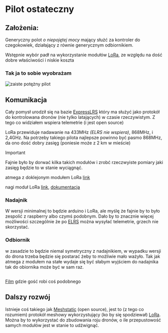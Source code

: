 # Pilot ostateczny

## Założenia:
Generyczny polot *o niepojętej mocy* mający służć za kontroler do czegokowiek, działający z równie generycznym odbiornikiem.

Wstępnie wybór padł na wykorzystanie modułów [LoRa](https://lora-alliance.org/), ze względu na dość dobre właściwości i niskie koszta

### Tak ja to sobie wyobrażam
![zaiste potężny pilot](https://a.allegroimg.com/s512/11b53a/f7985157427ab788c5b41778c997/Rozdzielacz-do-zurawia-HDS-sterowanie-radiowe-SCANRECO-pilot-z-joystickami-Numer-katalogowy-czesci-1122)

## Komunikacja

Cały pomysł urodził się na bazie [ExpressLRS](https://www.expresslrs.org/) który ma służyć jako protokół do kontrolowana dronów (nie tylko latających) w czasie rzeczywistym. Z tego co widziałem wspiera telemetrie (i jest open source)

LoRa przewiduje nadawanie na 433MHz *(ELRS nie wspiera)*, 868MHz, i 2,4GHz.
Na potrzeby takiego pilota najlepsze powinno być pasmo 868MHz, da ono dość dobry zasięg (poniesie może z 2 km w mieście)
>[!IMPORTANT]
>Fajnie było by dorwać kilka takich modułów i zrobć rzeczwyiste pomiary jaki zasięg będzie to w stanie wyciągnąć.

atmega z doklejonym modułem LoRa [link](https://nettigo.pl/products/modul-lora32u4-ii-v1-3-lora-sx1276-i-atmega32u4)

nagi moduł LoRa [link](https://techfun.sk/pl/produkt/modu%C5%82-komunikacyjny-sx1276-lora-433-868-915-mhz/), [dokumentacja](https://cdn.sparkfun.com/assets/learn_tutorials/8/0/4/RFM95_96_97_98W.pdf)

### Nadajnik

W wersji minimalnej to będzie arduino i LoRa, ale myślę że fajnie by to było zespolić z raspberry albo czymś podobnym. Dało by to znacznie więcej możliwości szczególnie że po [ELRS](https://www.expresslrs.org/) można wysyłać telemetrie, grzech nie skorzystać.

### Odbiornik

w zasadzie to będzie niemal symetryczny z nadajnikiem, w wypadku wersji do drona trzeba będzie się postarać żeby to możliwie mało ważyło. Tak jak atmega z modułem na stałe wydaje się być słabym wyjściem do nadajnika tak do obiornika może być w sam raz.

##
[Film](https://www.youtube.com/watch?v=5BfRg9CUMYI&t=552s) gdzie gość robi coś podobnego

## Dalszy rozwój

Istnieje coś takiego jak [Meshstatic](https://meshtastic.org/docs/introduction/) (open source), jest to (z tego co rozumiem) protokół meshowy wykorzystujący (ko by się spodziewał) [LoRa](https://lora-alliance.org/). Można by to wykorzystać do zbudowania roju dronów, o ile przepustowość samych modułów jest w stanie to udźwignąć. 
